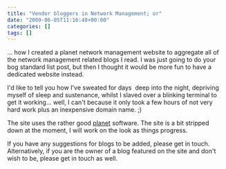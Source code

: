 ```yaml
---
title: "Vendor bloggers in Network Management; or"
date: "2009-06-05T11:16:48+00:00"
categories: []
tags: []
---
```


... how I created a planet network management website to aggregate all of the network management related blogs I read. I was just going to do your bog standard list post, but then I thought it would be more fun to have a dedicated website instead.

I'd like to tell you how I've sweated for days  deep into the night, depriving myself of sleep and sustenance, whilst I slaved over a blinking terminal to get it working... well, I can't because it only took a few hours of not very hard work plus an inexpensive domain name. ;)

The site uses the rather good <a href="http://www.planetplanet.org/">planet</a> software. The site is a bit stripped down at the moment, I will work on the look as things progress.

If you have any suggestions for blogs to be added, please get in touch. Alternatively, if you are the owner of a blog featured on the site and don't wish to be, please get in touch as well.
